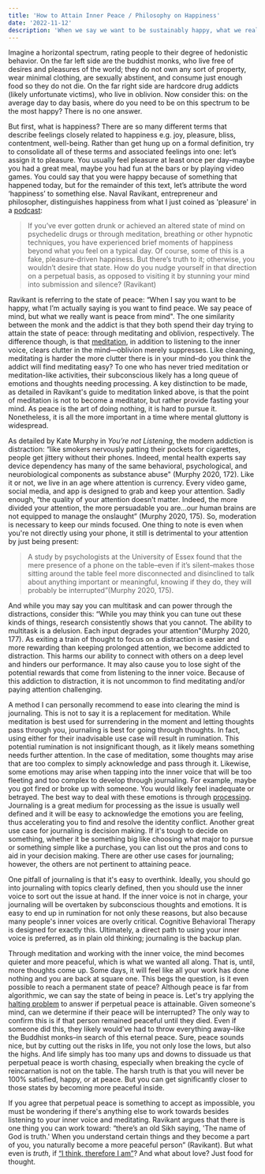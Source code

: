 ```yaml
---
title: 'How to Attain Inner Peace / Philosophy on Happiness'
date: '2022-11-12'
description: 'When we say we want to be sustainably happy, what we really want is perpetual peace. In this guide, we will cover peace and ways to clear your mind'
---
```


Imagine a horizontal spectrum, rating people to their degree of hedonistic behavior. On the far left side are the buddhist monks, who live free of desires and pleasures of the world; they do not own any sort of property, wear minimal clothing, are sexually abstinent, and consume just enough food so they do not die. On the far right side are hardcore drug addicts (likely unfortunate victims), who live in oblivion. Now consider this: on the average day to day basis, where do you need to be on this spectrum to be the most happy? There is no one answer.

But first, what is happiness? There are so many different terms that describe feelings closely related to happiness e.g. joy, pleasure, bliss, contentment, well-being. Rather than get hung up on a formal definition, try to consolidate all of these terms and associated feelings into one: let’s assign it to pleasure. You usually feel pleasure at least once per day–maybe you had a great meal, maybe you had fun at the bars or by playing video games. You could say that you were happy because of something that happened today, but for the remainder of this text, let’s attribute the word ‘happiness’ to something else. Naval Ravikant, entrepreneur and philosopher, distinguishes happiness from what I just coined as 'pleasure' in a [podcast](https://nav.al/happiness):

> If you’ve ever gotten drunk or achieved an altered state of mind on psychedelic drugs or through meditation, breathing or other hypnotic techniques, you have experienced brief moments of happiness beyond what you feel on a typical day. Of course, some of this is a fake, pleasure-driven happiness. But there’s truth to it; otherwise, you wouldn’t desire that state. How do you nudge yourself in that direction on a perpetual basis, as opposed to visiting it by stunning your mind into submission and silence? (Ravikant)

Ravikant is referring to the state of peace: “When I say you want to be happy, what I’m actually saying is you want to find peace. We say peace of mind, but what we really want is peace from mind". The one similarity between the monk and the addict is that they both spend their day trying to attain the state of peace: through meditating and oblivion, respectively. The difference though, is that [meditation](https://twitter.com/naval/status/1261481222359801856), in addition to listening to the inner voice, clears clutter in the mind—oblivion merely suppresses. Like cleaning, meditating is harder the more clutter there is in your mind–do you think the addict will find meditating easy? To one who has never tried meditation or meditation-like activities, their subconscious likely has a long queue of emotions and thoughts needing processing. A key distinction to be made, as detailed in Ravikant's guide to meditation linked above, is that the point of meditation is not to become a meditator, but rather provide fasting your mind. As peace is the art of doing nothing, it is hard to pursue it. Nonetheless, it is all the more important in a time where mental gluttony is widespread.

As detailed by Kate Murphy in _You’re not Listening_, the modern addiction is distraction: “like smokers nervously patting their pockets for cigarettes, people get jittery without their phones. Indeed, mental health experts say device dependency has many of the same behavioral, psychological, and neurobiological components as substance abuse" (Murphy 2020, 172). Like it or not, we live in an age where attention is currency. Every video game, social media, and app is designed to grab and keep your attention. Sadly enough, “the quality of your attention doesn’t matter. Indeed, the more divided your attention, the more persuadable you are…our human brains are not equipped to manage the onslaught” (Murphy 2020, 175). So, moderation is necessary to keep our minds focused. One thing to note is even when you're not directly using your phone, it still is detrimental to your attention by just being present:

> A study by psychologists at the University of Essex found that the mere presence of a phone on the table–even if it’s silent–makes those sitting around the table feel more disconnected and disinclined to talk about anything important or meaningful, knowing if they do, they will probably be interrupted”(Murphy 2020, 175).

And while you may say you can multitask and can power through the distractions, consider this: “While you may think you can tune out these kinds of things, research consistently shows that you cannot. The ability to multitask is a delusion. Each input degrades your attention"(Murphy 2020, 177). As exiting a train of thought to focus on a distraction is easier and more rewarding than keeping prolonged attention, we become addicted to distraction. This harms our ability to connect with others on a deep level and hinders our performance. It may also cause you to lose sight of the potential rewards that come from listening to the inner voice. Because of this addiction to distraction, it is not uncommon to find meditating and/or paying attention challenging.

A method I can personally recommend to ease into clearing the mind is journaling. This is not to say it is a replacement for meditation. While meditation is best used for surrendering in the moment and letting thoughts pass through you, journaling is best for going through thoughts. In fact, using either for their inadvisable use case will result in rumination. This potential rumination is not insignificant though, as it likely means something needs further attention. In the case of meditation, some thoughts may arise that are too complex to simply acknowledge and pass through it. Likewise, some emotions may arise when tapping into the inner voice that will be too fleeting and too complex to develop through journaling. For example, maybe you got fired or broke up with someone. You would likely feel inadequate or betrayed. The best way to deal with these emotions is through [processing](https://youtu.be/_tLxPkbXkEc). Journaling is a great medium for processing as the issue is usually well defined and it will be easy to acknowledge the emotions you are feeling, thus accelerating you to find and resolve the identity conflict. Another great use case for journaling is decision making. If it's tough to decide on something, whether it be something big like choosing what major to pursue or something simple like a purchase, you can list out the pros and cons to aid in your decision making. There are other use cases for journaling; however, the others are not pertinent to attaining peace.

One pitfall of journaling is that it's easy to overthink. Ideally, you should go into journaling with topics clearly defined, then you should use the inner voice to sort out the issue at hand. If the inner voice is not in charge, your journaling will be overtaken by subconscious thoughts and emotions. It is easy to end up in rumination for not only these reasons, but also because many people's inner voices are overly critical. Cognitive Behavioral Therapy is designed for exactly this. Ultimately, a direct path to using your inner voice is preferred, as in plain old thinking; journaling is the backup plan.

Through meditation and working with the inner voice, the mind becomes quieter and more peaceful, which is what we wanted all along. That is, until, more thoughts come up. Some days, it will feel like all your work has done nothing and you are back at square one. This begs the question, is it even possible to reach a permanent state of peace? Although peace is far from algorithmic, we can say the state of being in peace is. Let's try applying the [halting problem](https://en.wikipedia.org/wiki/Halting_problem) to answer if perpetual peace is attainable. Given someone's mind, can we determine if their peace will be interrupted? The only way to confirm this is if that person remained peaceful until they died. Even if someone did this, they likely would’ve had to throw everything away–like the Buddhist monks–in search of this eternal peace. Sure, peace sounds nice, but by cutting out the risks in life, you not only lose the lows, but also the highs. And life simply has too many ups and downs to dissuade us that perpetual peace is worth chasing, especially when breaking the cycle of reincarnation is not on the table. The harsh truth is that you will never be 100% satisfied, happy, or at peace. But you can get significantly closer to those states by becoming more peaceful inside.

If you agree that perpetual peace is something to accept as impossible, you must be wondering if there's anything else to work towards besides listening to your inner voice and meditating. Ravikant argues that there is one thing you can work toward: “there’s an old Sikh saying, 'The name of God is truth.' When you understand certain things and they become a part of you, you naturally become a more peaceful person” (Ravikant). But what even is _truth_, if [“I think, therefore I am”](https://en.wikipedia.org/wiki/Cogito,_ergo_sum)? And what about love? Just food for thought.

